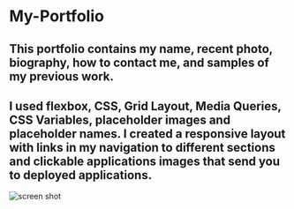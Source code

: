 # My-Portfolio

## This portfolio contains my name, recent photo, biography, how to contact me, and samples of my previous work.
## I used flexbox, CSS, Grid Layout, Media Queries, CSS Variables, placeholder images and placeholder names. I created a responsive layout with links in my navigation to different sections and clickable applications images that send you to deployed applications.
![screen shot](https://user-images.githubusercontent.com/76496701/107886950-8cd1b400-6ec8-11eb-9957-12fe003bd991.png)

